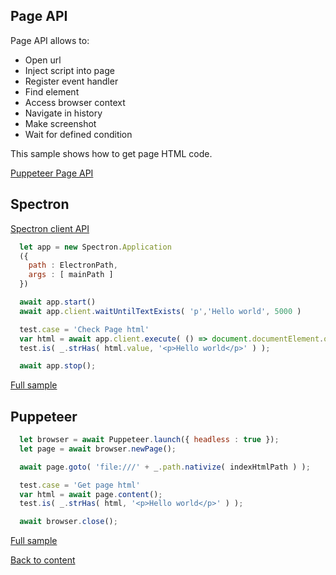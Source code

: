 ## Page API
Page API allows to:
- Open url
- Inject script into page
- Register event handler
- Find element
- Access browser context
- Navigate in history
- Make screenshot
- Wait for defined condition

This sample shows how to get page HTML code. 

[Puppeteer Page API](https://pptr.dev/#?product=Puppeteer&version=v2.0.0&show=api-class-page)

## Spectron
[Spectron client API](https://webdriver.io/docs/api.html)

```javascript
  let app = new Spectron.Application
  ({
    path : ElectronPath,
    args : [ mainPath ]
  })

  await app.start()
  await app.client.waitUntilTextExists( 'p','Hello world', 5000 )

  test.case = 'Check Page html'
  var html = await app.client.execute( () => document.documentElement.outerHTML );
  test.is( _.strHas( html.value, '<p>Hello world</p>' ) );

  await app.stop();
```
[Full sample](../../../../sample/spectron/Page.test.s)

## Puppeteer

```javascript
  let browser = await Puppeteer.launch({ headless : true });
  let page = await browser.newPage();

  await page.goto( 'file:///' + _.path.nativize( indexHtmlPath ) );

  test.case = 'Get page html'
  var html = await page.content();
  test.is( _.strHas( html, '<p>Hello world</p>' ) );

  await browser.close();
```
[Full sample](../../../../sample/puppeteer/Page.test.s)


[Back to content](../Comparison.md)
